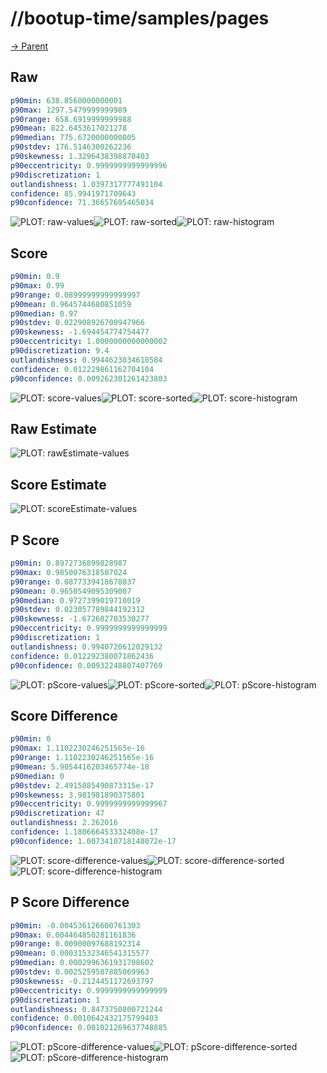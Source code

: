 
# //bootup-time/samples/pages

[→ Parent](../..)


## Raw


```yaml
p90min: 638.8560000000001
p90max: 1297.5479999999989
p90range: 658.6919999999988
p90mean: 822.6453617021278
p90median: 775.6720000000005
p90stdev: 176.5146300262236
p90skewness: 1.3296438398870403
p90eccentricity: 0.9999999999999996
p90discretization: 1
outlandishness: 1.0397317777491104
confidence: 85.9941971709643
p90confidence: 71.36657695465034

```

![PLOT: raw-values](./raw/values.svg)![PLOT: raw-sorted](./raw/sorted.svg)![PLOT: raw-histogram](./raw/histogram.svg)
## Score


```yaml
p90min: 0.9
p90max: 0.99
p90range: 0.08999999999999997
p90mean: 0.9645744680851059
p90median: 0.97
p90stdev: 0.022908926700947966
p90skewness: -1.694454774754477
p90eccentricity: 1.0000000000000002
p90discretization: 9.4
outlandishness: 0.9944623034610584
confidence: 0.012229861162704104
p90confidence: 0.009262301261423803

```

![PLOT: score-values](./score/values.svg)![PLOT: score-sorted](./score/sorted.svg)![PLOT: score-histogram](./score/histogram.svg)
## Raw Estimate

![PLOT: rawEstimate-values](./rawEstimate/values.svg)
## Score Estimate

![PLOT: scoreEstimate-values](./scoreEstimate/values.svg)
## P Score


```yaml
p90min: 0.8972736899828987
p90max: 0.9850076318507024
p90range: 0.0877339418678037
p90mean: 0.9650549095309007
p90median: 0.9727399019710019
p90stdev: 0.023057789844192312
p90skewness: -1.672682703530277
p90eccentricity: 0.9999999999999999
p90discretization: 1
outlandishness: 0.9940720612029132
confidence: 0.012292380071862436
p90confidence: 0.00932248807407769

```

![PLOT: pScore-values](./pScore/values.svg)![PLOT: pScore-sorted](./pScore/sorted.svg)![PLOT: pScore-histogram](./pScore/histogram.svg)
## Score Difference


```yaml
p90min: 0
p90max: 1.1102230246251565e-16
p90range: 1.1102230246251565e-16
p90mean: 5.9054416203465774e-18
p90median: 0
p90stdev: 2.4915085490873315e-17
p90skewness: 3.981981890375801
p90eccentricity: 0.9999999999999967
p90discretization: 47
outlandishness: 2.262016
confidence: 1.180666453332408e-17
p90confidence: 1.0073410718148072e-17

```

![PLOT: score-difference-values](./score-difference/values.svg)![PLOT: score-difference-sorted](./score-difference/sorted.svg)![PLOT: score-difference-histogram](./score-difference/histogram.svg)
## P Score Difference


```yaml
p90min: -0.004536126600761303
p90max: 0.004464850281161836
p90range: 0.00900097688192314
p90mean: 0.00031532346541315577
p90median: 0.0002996361931708602
p90stdev: 0.0025259587885069963
p90skewness: -0.2124451172693797
p90eccentricity: 0.9999999999999999
p90discretization: 1
outlandishness: 0.8473750800721244
confidence: 0.0010642432175799403
p90confidence: 0.001021269637748885

```

![PLOT: pScore-difference-values](./pScore-difference/values.svg)![PLOT: pScore-difference-sorted](./pScore-difference/sorted.svg)![PLOT: pScore-difference-histogram](./pScore-difference/histogram.svg)